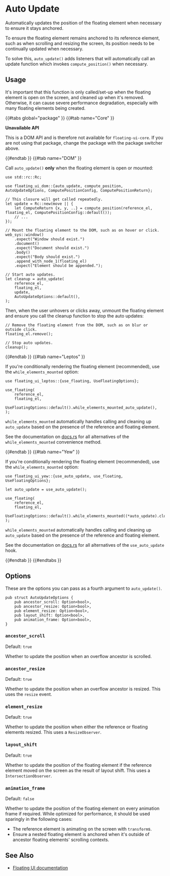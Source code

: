 # Auto Update

Automatically updates the position of the floating element when necessary to ensure it stays anchored.

To ensure the floating element remains anchored to its reference element, such as when scrolling and resizing the screen, its position needs to be continually updated when necessary.

To solve this, `auto_update()` adds listeners that will automatically call an update function which invokes `compute_position()` when necessary. <!-- Updates typically take only ~1ms. -->

## Usage

It's important that this function is only called/set-up when the floating element is open on the screen, and cleaned up when it's removed. Otherwise, it can cause severe performance degradation, especially with many floating elements being created.

{{#tabs global="package" }}
{{#tab name="Core" }}

<div class="warning">

**Unavailable API**

This is a DOM API and is therefore not available for `floating-ui-core`. If you are not using that package, change the package with the package switcher above.

</div>

{{#endtab }}
{{#tab name="DOM" }}

Call `auto_update()` **only** when the floating element is open or mounted:

```rust,ignore
use std::rc::Rc;

use floating_ui_dom::{auto_update, compute_position, AutoUpdateOptions, ComputePositionConfig, ComputePositionReturn};

// This closure will get called repeatedly.
let update = Rc::new(move || {
    let ComputeReturn {x, y, ..} = compute_position(reference_el, floating_el, ComputePositionConfig::default());
    // ...
});

// Mount the floating element to the DOM, such as on hover or click.
web_sys::window()
    .expect("Window should exist.")
    .document()
    .expect("Document should exist.")
    .body()
    .expect("Body should exist.")
    .append_with_node_1(floating_el)
    .expect("Element should be appended.");

// Start auto updates.
let cleanup = auto_update(
    reference_el,
    floating_el,
    update,
    AutoUpdateOptions::default(),
);
```

Then, when the user unhovers or clicks away, unmount the floating element and ensure you call the cleanup function to stop the auto updates:

```rust,ignore
// Remove the floating element from the DOM, such as on blur or outside click.
floating_el.remove();

// Stop auto updates.
cleanup();
```

{{#endtab }}
{{#tab name="Leptos" }}

If you're conditionally rendering the floating element (recommended), use the `while_elements_mounted` option:

```rust,ignore
use floating_ui_leptos::{use_floating, UseFloatingOptions};

use_floating(
    reference_el,
    floating_el,
    UseFloatingOptions::default().while_elements_mounted_auto_update(),
);
```

`while_elements_mounted` automatically handles calling and cleaning up `auto_update` based on the presence of the reference and floating element.

See the documentation on [docs.rs](https://docs.rs/floating-ui-leptos/latest/floating_ui_leptos/struct.UseFloatingOptions.html#method.while_elements_mounted) for all alternatives of the `while_elements_mounted` convenience method.

{{#endtab }}
{{#tab name="Yew" }}

If you're conditionally rendering the floating element (recommended), use the `while_elements_mounted` option:

```rust,ignore
use floating_ui_yew::{use_auto_update, use_floating, UseFloatingOptions};

let auto_update = use_auto_update();

use_floating(
    reference_el,
    floating_el,
    UseFloatingOptions::default().while_elements_mounted((*auto_update).clone()),
);
```

`while_elements_mounted` automatically handles calling and cleaning up `auto_update` based on the presence of the reference and floating element.

See the documentation on [docs.rs](https://docs.rs/floating-ui-yew/latest/floating_ui_yew/#functions) for all alternatives of the `use_auto_update` hook.

{{#endtab }}
{{#endtabs }}

## Options

These are the options you can pass as a fourth argument to `auto_update()`.

```rust,ignore
pub struct AutoUpdateOptions {
    pub ancestor_scroll: Option<bool>,
    pub ancestor_resize: Option<bool>,
    pub element_resize: Option<bool>,
    pub layout_shift: Option<bool>,
    pub animation_frame: Option<bool>,
}
```

### `ancestor_scroll`

Default: `true`

Whether to update the position when an overflow ancestor is scrolled.

### `ancestor_resize`

Default: `true`

Whether to update the position when an overflow ancestor is resized. This uses the `resize` event.

### `element_resize`

Default: `true`

Whether to update the position when either the reference or floating elements resized. This uses a `ResizeObserver`.

### `layout_shift`

Default: `true`

Whether to update the position of the floating element if the reference element moved on the screen as the result of layout shift. This uses a `IntersectionObserver`.

### `animation_frame`

Default: `false`

Whether to update the position of the floating element on every animation frame if required. While optimized for performance, it should be used sparingly in the following cases:

-   The reference element is animating on the screen with `transform`s.
-   Ensure a nested floating element is anchored when it's outside of ancestor floating elements' scrolling contexts.

## See Also

-   [Floating UI documentation](https://floating-ui.com/docs/autoUpdate)
